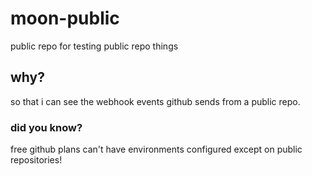 # moon-public
public repo for testing public repo things

## why?
so that i can see the webhook events github sends from a public repo.

### did you know?
free github plans can't have environments configured except on public repositories!

